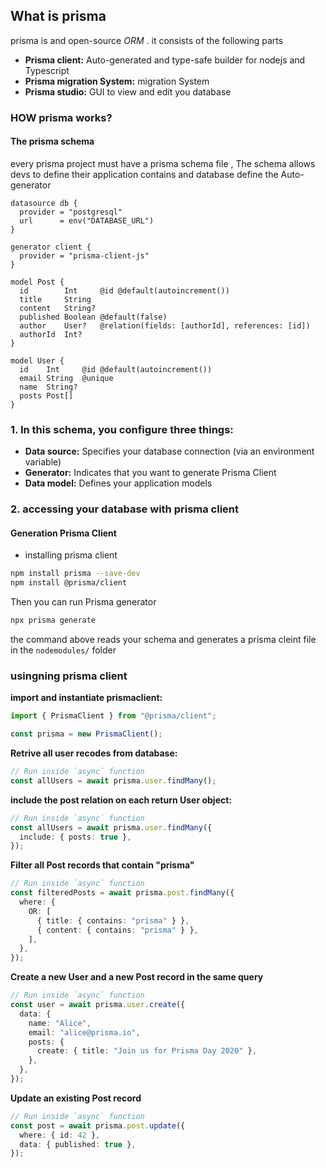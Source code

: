 ## What is prisma

prisma is and open-source _ORM_ . it consists of the following parts

- **Prisma client:** Auto-generated and type-safe builder for nodejs and Typescript
- **Prisma migration System:** migration System
- **Prisma studio:** GUI to view and edit you database

### HOW prisma works?

#### The prisma schema

every prisma project must have a prisma schema file , The schema allows devs to define their application
contains and database define the Auto-generator

```prisma
datasource db {
  provider = "postgresql"
  url      = env("DATABASE_URL")
}

generator client {
  provider = "prisma-client-js"
}

model Post {
  id        Int     @id @default(autoincrement())
  title     String
  content   String?
  published Boolean @default(false)
  author    User?   @relation(fields: [authorId], references: [id])
  authorId  Int?
}

model User {
  id    Int     @id @default(autoincrement())
  email String  @unique
  name  String?
  posts Post[]
}
```

### 1. In this schema, you configure three things:

- **Data source:** Specifies your database connection (via an environment variable)
- **Generator:** Indicates that you want to generate Prisma Client
- **Data model:** Defines your application models

### 2. accessing your database with prisma client

#### Generation Prisma Client

- installing prisma client

```bash
npm install prisma --save-dev
npm install @prisma/client
```

Then you can run Prisma generator

```bash
npx prisma generate
```

the command above reads your schema and generates a prisma cleint file in the `nodemodules/` folder

### usingning prisma client

**import and instantiate prismaclient:**

```ts
import { PrismaClient } from "@prisma/client";

const prisma = new PrismaClient();
```

**Retrive all user recodes from database:**

```ts
// Run inside `async` function
const allUsers = await prisma.user.findMany();
```

**include the post relation on each return User object:**

```ts
// Run inside `async` function
const allUsers = await prisma.user.findMany({
  include: { posts: true },
});
```

**Filter all Post records that contain "prisma"**

```ts
// Run inside `async` function
const filteredPosts = await prisma.post.findMany({
  where: {
    OR: [
      { title: { contains: "prisma" } },
      { content: { contains: "prisma" } },
    ],
  },
});
```

**Create a new User and a new Post record in the same query**

```ts
// Run inside `async` function
const user = await prisma.user.create({
  data: {
    name: "Alice",
    email: "alice@prisma.io",
    posts: {
      create: { title: "Join us for Prisma Day 2020" },
    },
  },
});
```

**Update an existing Post record**

```ts
// Run inside `async` function
const post = await prisma.post.update({
  where: { id: 42 },
  data: { published: true },
});
```
